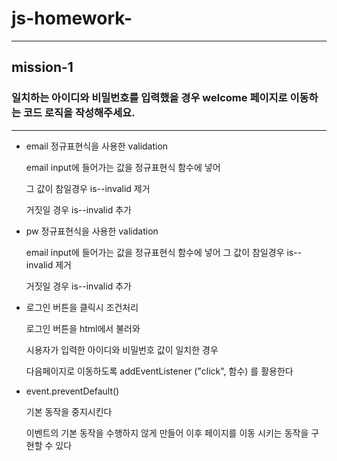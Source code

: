 # js-homework-

---
## mission-1

### 일치하는 아이디와 비밀번호를 입력했을 경우 welcome 페이지로 이동하는 코드 로직을 작성해주세요.
---

- email 정규표현식을 사용한 validation

  email input에 들어가는 값을 정규표현식 함수에 넣어 

  그 값이 참일경우  is--invalid 제거 

  거짓일 경우  is--invalid 추가

- pw 정규표현식을 사용한 validation

  email input에 들어가는 값을 정규표현식 함수에 넣어 그 값이 참일경우 is--invalid 제거 

  거짓일 경우 is--invalid 추가
  
- 로그인 버튼을 클릭시 조건처리

  로그인 버튼을 html에서 불러와 

  시용자가 입력한 아이디와 비밀번호 값이 일치한 경우

  다음페이지로 이동하도록 addEventListener ("click", 함수) 를 활용한다

- event.preventDefault()

  기본 동작을 중지시킨다 

  이벤트의 기본 동작을 수행하지 않게 만들어 이후 페이지를 이동 시키는 동작을 구현할 수 있다
